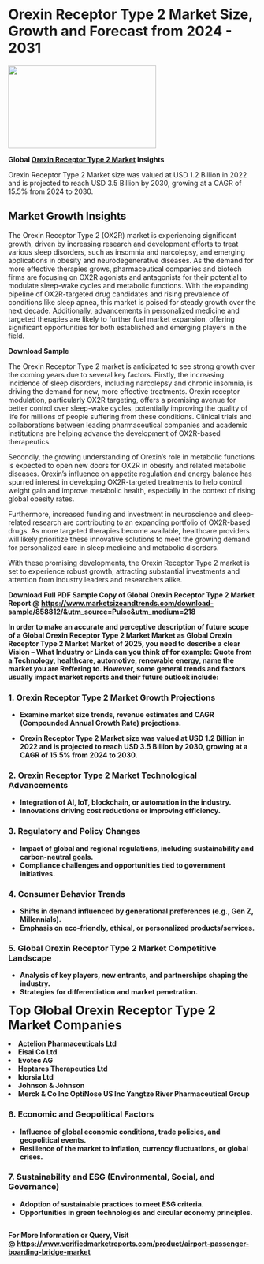 <H1>Orexin Receptor Type 2 Market Size, Growth and Forecast from 2024 - 2031</H1><img class="aligncenter size-medium wp-image-584254" src="https://thirdeyenews.in/wp-content/uploads/2024/09/Global-Market-Research-300x168.jpeg" alt="" width="300" height="168" /><p><strong>Global&nbsp;<a href="https://www.marketsizeandtrends.com/download-sample/858812/&amp;utm_source=Pulse&amp;utm_medium=218">Orexin Receptor Type 2 Market</a> Insights</strong></p><p>Orexin Receptor Type 2 Market size was valued at USD 1.2 Billion in 2022 and is projected to reach USD 3.5 Billion by 2030, growing at a CAGR of 15.5% from 2024 to 2030.</p><p><h2>Market Growth Insights</h2> <p>The Orexin Receptor Type 2 (OX2R) market is experiencing significant growth, driven by increasing research and development efforts to treat various sleep disorders, such as insomnia and narcolepsy, and emerging applications in obesity and neurodegenerative diseases. As the demand for more effective therapies grows, pharmaceutical companies and biotech firms are focusing on OX2R agonists and antagonists for their potential to modulate sleep-wake cycles and metabolic functions. With the expanding pipeline of OX2R-targeted drug candidates and rising prevalence of conditions like sleep apnea, this market is poised for steady growth over the next decade. Additionally, advancements in personalized medicine and targeted therapies are likely to further fuel market expansion, offering significant opportunities for both established and emerging players in the field.</p> <p><strong>Download Sample</strong></p> <p>The Orexin Receptor Type 2 market is anticipated to see strong growth over the coming years due to several key factors. Firstly, the increasing incidence of sleep disorders, including narcolepsy and chronic insomnia, is driving the demand for new, more effective treatments. Orexin receptor modulation, particularly OX2R targeting, offers a promising avenue for better control over sleep-wake cycles, potentially improving the quality of life for millions of people suffering from these conditions. Clinical trials and collaborations between leading pharmaceutical companies and academic institutions are helping advance the development of OX2R-based therapeutics.</p> <p>Secondly, the growing understanding of Orexin’s role in metabolic functions is expected to open new doors for OX2R in obesity and related metabolic diseases. Orexin’s influence on appetite regulation and energy balance has spurred interest in developing OX2R-targeted treatments to help control weight gain and improve metabolic health, especially in the context of rising global obesity rates.</p> <p>Furthermore, increased funding and investment in neuroscience and sleep-related research are contributing to an expanding portfolio of OX2R-based drugs. As more targeted therapies become available, healthcare providers will likely prioritize these innovative solutions to meet the growing demand for personalized care in sleep medicine and metabolic disorders.</p> <p>With these promising developments, the Orexin Receptor Type 2 market is set to experience robust growth, attracting substantial investments and attention from industry leaders and researchers alike.</p> <p><strong></p><p><span class=""><strong>Download Full PDF Sample Copy of Global Orexin Receptor Type 2 Market Report</strong> @ <a href="https://www.marketsizeandtrends.com/download-sample/858812/&amp;utm_source=Pulse&amp;utm_medium=218" target="_blank">https://www.marketsizeandtrends.com/download-sample/858812/&amp;utm_source=Pulse&amp;utm_medium=218</a></span></p><p>In order to make an accurate and perceptive description of future scope of a Global&nbsp;Orexin Receptor Type 2 Market Market as Global&nbsp;Orexin Receptor Type 2 Market Market of 2025, you need to describe a clear Vision &ndash; What Industry or Linda can you think of for example: Quote from a Technology, healthcare, automotive, renewable energy, name the market you are Reffering to. However, some general trends and factors usually impact market reports and their future outlook include:</p><h3>1.&nbsp;<strong>Orexin Receptor Type 2 Market Growth Projections</strong></h3><ul><li>Examine market size trends, revenue estimates and CAGR (Compounded Annual Growth Rate) projections.</li><li><p>Orexin Receptor Type 2 Market size was valued at USD 1.2 Billion in 2022 and is projected to reach USD 3.5 Billion by 2030, growing at a CAGR of 15.5% from 2024 to 2030.</p></li></ul><h3>2.&nbsp;<strong>Orexin Receptor Type 2 Market Technological Advancements</strong></h3><ul><li>Integration of AI, IoT, blockchain, or automation in the industry.</li><li>Innovations driving cost reductions or improving efficiency.</li></ul><h3>3.&nbsp;<strong>Regulatory and Policy Changes</strong></h3><ul><li>Impact of global and regional regulations, including sustainability and carbon-neutral goals.</li><li>Compliance challenges and opportunities tied to government initiatives.</li></ul><h3>4.&nbsp;<strong>Consumer Behavior Trends</strong></h3><ul><li>Shifts in demand influenced by generational preferences (e.g., Gen Z, Millennials).</li><li>Emphasis on eco-friendly, ethical, or personalized products/services.</li></ul><h3>5.&nbsp;<strong>Global Orexin Receptor Type 2 Market Competitive Landscape</strong></h3><ul><li>Analysis of key players, new entrants, and partnerships shaping the industry.</li><li>Strategies for differentiation and market penetration.</li></ul><p data-pm-slice="1 1 []"><span style="color: inherit; font-family: inherit; font-size: 25px;">Top Global Orexin Receptor Type 2 Market Companies</span></p><div class="" data-test-id=""><p><li>Actelion Pharmaceuticals Ltd</li><li> Eisai Co Ltd</li><li> Evotec AG</li><li> Heptares Therapeutics Ltd</li><li> Idorsia Ltd</li><li> Johnson & Johnson</li><li> Merck & Co Inc OptiNose US Inc Yangtze River Pharmaceutical Group</li></p></div><h3>6.&nbsp;<strong>Economic and Geopolitical Factors</strong></h3><ul><li>Influence of global economic conditions, trade policies, and geopolitical events.</li><li>Resilience of the market to inflation, currency fluctuations, or global crises.</li></ul><h3>7.&nbsp;<strong>Sustainability and ESG (Environmental, Social, and Governance)</strong></h3><ul><li>Adoption of sustainable practices to meet ESG criteria.</li><li>Opportunities in green technologies and circular economy principles.</li></ul><h2><strong style="font-size: 14px;">For More Information or Query, Visit @&nbsp;</strong><a style="background-color: #ffffff; font-size: 14px;" href="https://www.marketsizeandtrends.com/report/orexin-receptor-type-2-market/" target="_blank">https://www.verifiedmarketreports.com/product/airport-passenger-boarding-bridge-market</a></h2>
